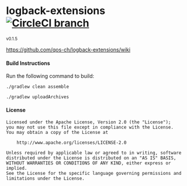 # logback-extensions [![CircleCI branch](https://img.shields.io/circleci/project/qos-ch/logback-extensions/master.svg)](https://circleci.com/gh/https://circleci.com/gh/qos-ch/logback-extensions)
<sup>v0.1.5</sup>

https://github.com/qos-ch/logback-extensions/wiki

#### Build Instructions
Run the following command to build:

```
./gradlew clean assemble

./gradlew uploadArchives
```

#### License
```
Licensed under the Apache License, Version 2.0 (the "License");
you may not use this file except in compliance with the License.
You may obtain a copy of the License at

    http://www.apache.org/licenses/LICENSE-2.0

Unless required by applicable law or agreed to in writing, software
distributed under the License is distributed on an "AS IS" BASIS,
WITHOUT WARRANTIES OR CONDITIONS OF ANY KIND, either express or implied.
See the License for the specific language governing permissions and
limitations under the License.
```
